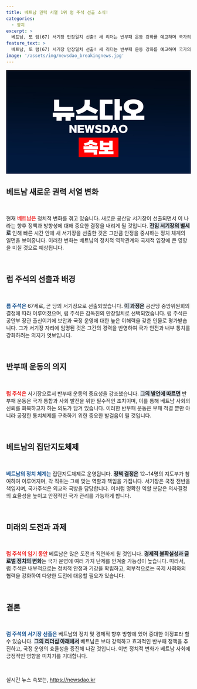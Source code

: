 ```yaml
---
title: 베트남 권력 서열 1위 럼 주석 선출 소식!
categories:
  - 정치
excerpt: >
  베트남, 또 럼(67) 서기장 만장일치 선출! 새 리더는 반부패 운동 강화를 예고하며 국가의 미래에 큰 변화의 바람을 예고하고 있습니다. 그의 행보가 기대되는 순간, 클릭해 보세요!
feature_text: >
  베트남, 또 럼(67) 서기장 만장일치 선출! 새 리더는 반부패 운동 강화를 예고하며 국가의 미래에 큰 변화의 바람을 예고하고 있습니다. 그의 행보가 기대되는 순간, 클릭해 보세요!
image: '/assets/img/newsdao_breakingnews.jpg'
---
```


<p><img src="/assets/img/newsdao_breakingnews.jpg" alt="ranknews 속보" /></p>

<h2 data-ke-size="size26">베트남 새로운 권력 서열 변화</h2>

<p data-ke-size="size16">&nbsp;</p>

<p data-ke-size="size16">현재 <b><span style="color: #ee2323;">베트남은</span></b> 정치적 변화를 겪고 있습니다. 새로운 공산당 서기장이 선출되면서 이 나라는 향후 정책과 방향성에 대해 중요한 결정을 내리게 될 것입니다. <b><span style="background-color: #21538527;">전임 서기장의 별세로</span></b> 인해 빠른 시간 안에 새 서기장을 선출한 것은 그만큼 안정을 중시하는 정치 체계의 일면을 보여줍니다. 이러한 변화는 베트남의 정치적 역학관계와 국제적 입장에 큰 영향을 미칠 것으로 예상됩니다. </p>

<p data-ke-size="size16">&nbsp;</p>

<h2 data-ke-size="size26">럼 주석의 선출과 배경</h2>

<p data-ke-size="size16">&nbsp;</p>

<p data-ke-size="size16"><b><span style="color: #1a5490;">름 주석은</span></b> 67세로, 곧 당의 서기장으로 선출되었습니다. <b><span style="background-color: #21538527;">이 과정은</span></b> 공산당 중앙위원회의 결정에 따라 이루어졌으며, 럼 주석은 감독진의 만장일치로 선택되었습니다. 럼 주석은 공안부 장관 출신이기에 보안과 국정 운영에 대한 높은 이해력을 갖춘 인물로 평가받습니다. 그가 서기장 자리에 임명된 것은 그간의 경력을 반영하여 국가 안전과 내부 통치를 강화하려는 의지가 엿보입니다.</p>

<p data-ke-size="size16">&nbsp;</p>

<h2 data-ke-size="size26">반부패 운동의 의지</h2>

<p data-ke-size="size16">&nbsp;</p>

<p data-ke-size="size16"><b><span style="color: #ee2323;">럼 주석은</span></b> 서기장으로서 반부패 운동의 중요성을 강조했습니다. <b><span style="background-color: #21538527;">그의 발언에 따르면</span></b> 반부패 운동은 국가 통합과 사회 발전을 위한 필수적인 조치이며, 이를 통해 베트남 사회의 신뢰를 회복하고자 하는 의도가 담겨 있습니다. 이러한 반부패 운동은 부패 척결 뿐만 아니라 공정한 통치체제를 구축하기 위한 중요한 발걸음이 될 것입니다.</p>

<p data-ke-size="size16">&nbsp;</p>

<h2 data-ke-size="size26">베트남의 집단지도체제</h2>

<p data-ke-size="size16">&nbsp;</p>

<p data-ke-size="size16"><b><span style="color: #1a5490;">베트남의 정치 체계는</span></b> 집단지도체제로 운영됩니다. <b><span style="background-color: #21538527;">정책 결정은</span></b> 12~14명의 지도부가 참여하여 이루어지며, 각 직위는 그에 맞는 역할과 책임을 가집니다. 서기장은 국정 전반을 책임지며, 국가주석은 외교와 국방을 담당합니다. 이처럼 명확한 역할 분담은 의사결정의 효율성을 높이고 안정적인 국가 관리를 가능하게 합니다.</p>

<p data-ke-size="size16">&nbsp;</p>

<h2 data-ke-size="size26">미래의 도전과 과제</h2>

<p data-ke-size="size16">&nbsp;</p>

<p data-ke-size="size16"><b><span style="color: #ee2323;">럼 주석의 임기 동안</span></b> 베트남은 많은 도전과 직면하게 될 것입니다. <b><span style="background-color: #21538527;">경제적 불확실성과 글로벌 정치의 변화</span></b>는 국가 운영에 여러 가지 난제를 안겨줄 가능성이 높습니다. 따라서, 럼 주석은 내부적으로는 정치적 안정과 기강을 확립하고, 외부적으로는 국제 사회와의 협력을 강화하여 다양한 도전에 대응할 필요가 있습니다.</p>

<p data-ke-size="size16">&nbsp;</p>

<h2 data-ke-size="size26">결론</h2>

<p data-ke-size="size16">&nbsp;</p>

<p data-ke-size="size16"><b><span style="color: #1a5490;">럼 주석의 서기장 선출은</span></b> 베트남의 정치 및 경제적 향후 방향에 있어 중대한 이정표라 할 수 있습니다. <b><span style="background-color: #21538527;">그의 리더십 아래에서</span></b> 베트남은 보다 강력하고 효과적인 반부패 정책을 추진하고, 국정 운영의 효율성을 증진해 나갈 것입니다. 이번 정치적 변화가 베트남 사회에 긍정적인 영향을 미치기를 기대합니다.</p>

<p data-ke-size="size16">&nbsp;</p>
실시간 뉴스 속보는, <a href="https://newsdao.kr" rel="dofollow">https://newsdao.kr</a>


